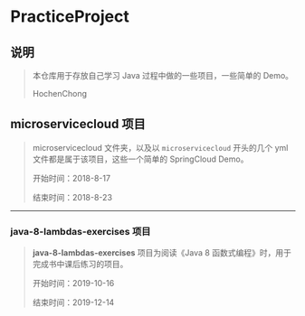# PracticeProject
## 说明
> 本仓库用于存放自己学习 Java 过程中做的一些项目，一些简单的 Demo。
> 
> HochenChong

## microservicecloud 项目
> microservicecloud 文件夹，以及以 ```microservicecloud``` 开头的几个 yml 文件都是属于该项目，这些一个简单的 SpringCloud Demo。
> 
> 开始时间：2018-8-17
> 
> 结束时间：2018-8-23



---

### java-8-lambdas-exercises 项目

> **java-8-lambdas-exercises** 项目为阅读《Java 8 函数式编程》时，用于完成书中课后练习的项目。
>
> 开始时间：2019-10-16
>
> 结束时间：2019-12-14